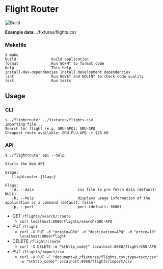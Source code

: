 # Flight Router

![Build](https://github.com/yuriharrison/flightrouter/workflows/CI/badge.svg?style=flat-square)

**Example data:** ./fixtures/flights.csv

### Makefile

```
$ make
build                Build application
format               Run GOFMT to format code
help                 This help
install-dev-dependencies Install development dependencies
lint                 Run GOVET and GOLINT to check code quality
test                 Run tests
```

## Usage

### CLI

```shell
$ ./flightrouter ../fixtures/flights.csv
Importing file...
Search for flight (e.g. GRU-APQ): GRU-APQ
Cheapest route available: GRU-PLU-APQ -> $25.00
```

### API

```
$ ./flightrouter api --help

Starts the Web API

Usage:
   flightrouter {flags}

Flags:
   -d, --data                    csv file to pre fetch data (default: NULL)
   -h, --help                    displays usage information of the application or a command (default: false)
   -p, --port                    port (default: 8080)
```

- GET `/flights/search/:route`
  - `curl localhost:8080/flights/search/GRU-APQ`
- PUT `/flight`
  - `curl -X PUT -d "origin=GRU" -d "destination=APQ" -d "price=10" localhost:8080/flight`
- DELETE `/flight/:route`
  - `curl -X DELETE -w "%{http_code}" localhost:8080/flight/GRU-APQ`
- PUT `/flights/import/csv`
  - `curl -X PUT -F "document=@./fixtures/flights.csv;type=text/csv" -w "%{http_code}" localhost:8080/flights/import/csv`
